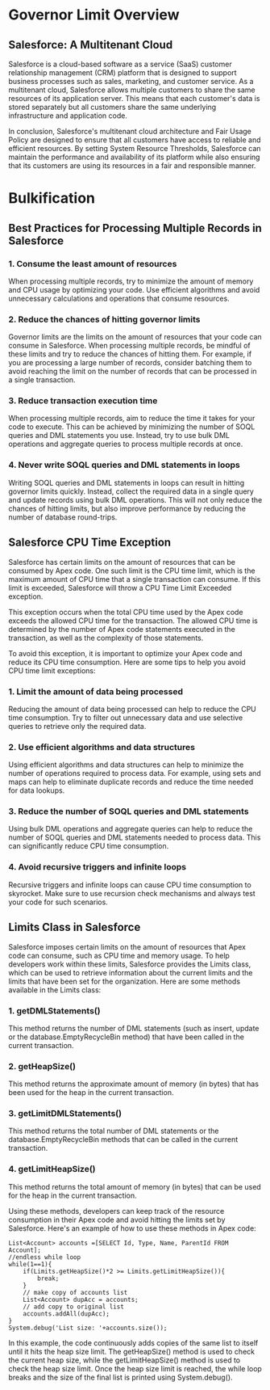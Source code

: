 # Governor Limit Overview
## Salesforce: A Multitenant Cloud
Salesforce is a cloud-based software as a service (SaaS) customer relationship management (CRM) platform that is designed to support business processes such as sales, marketing, and customer service. As a multitenant cloud, Salesforce allows multiple customers to share the same resources of its application server. This means that each customer's data is stored separately but all customers share the same underlying infrastructure and application code.

In conclusion, Salesforce's multitenant cloud architecture and Fair Usage Policy are designed to ensure that all customers have access to reliable and efficient resources. By setting System Resource Thresholds, Salesforce can maintain the performance and availability of its platform while also ensuring that its customers are using its resources in a fair and responsible manner.

# Bulkification
## Best Practices for Processing Multiple Records in Salesforce

### 1. Consume the least amount of resources
When processing multiple records, try to minimize the amount of memory and CPU usage by optimizing your code. Use efficient algorithms and avoid unnecessary calculations and operations that consume resources.

### 2. Reduce the chances of hitting governor limits
Governor limits are the limits on the amount of resources that your code can consume in Salesforce. When processing multiple records, be mindful of these limits and try to reduce the chances of hitting them. For example, if you are processing a large number of records, consider batching them to avoid reaching the limit on the number of records that can be processed in a single transaction.

### 3. Reduce transaction execution time
When processing multiple records, aim to reduce the time it takes for your code to execute. This can be achieved by minimizing the number of SOQL queries and DML statements you use. Instead, try to use bulk DML operations and aggregate queries to process multiple records at once.

### 4. Never write SOQL queries and DML statements in loops
Writing SOQL queries and DML statements in loops can result in hitting governor limits quickly. Instead, collect the required data in a single query and update records using bulk DML operations. This will not only reduce the chances of hitting limits, but also improve performance by reducing the number of database round-trips.


## Salesforce CPU Time Exception
Salesforce has certain limits on the amount of resources that can be consumed by Apex code. One such limit is the CPU time limit, which is the maximum amount of CPU time that a single transaction can consume. If this limit is exceeded, Salesforce will throw a CPU Time Limit Exceeded exception.

This exception occurs when the total CPU time used by the Apex code exceeds the allowed CPU time for the transaction. The allowed CPU time is determined by the number of Apex code statements executed in the transaction, as well as the complexity of those statements.

To avoid this exception, it is important to optimize your Apex code and reduce its CPU time consumption. Here are some tips to help you avoid CPU time limit exceptions:

### 1. Limit the amount of data being processed
Reducing the amount of data being processed can help to reduce the CPU time consumption. Try to filter out unnecessary data and use selective queries to retrieve only the required data.

### 2. Use efficient algorithms and data structures
Using efficient algorithms and data structures can help to minimize the number of operations required to process data. For example, using sets and maps can help to eliminate duplicate records and reduce the time needed for data lookups.

### 3. Reduce the number of SOQL queries and DML statements
Using bulk DML operations and aggregate queries can help to reduce the number of SOQL queries and DML statements needed to process data. This can significantly reduce CPU time consumption.
### 4. Avoid recursive triggers and infinite loops
Recursive triggers and infinite loops can cause CPU time consumption to skyrocket. Make sure to use recursion check mechanisms and always test your code for such scenarios.


## Limits Class in Salesforce
Salesforce imposes certain limits on the amount of resources that Apex code can consume, such as CPU time and memory usage. To help developers work within these limits, Salesforce provides the Limits class, which can be used to retrieve information about the current limits and the limits that have been set for the organization. Here are some methods available in the Limits class:
### 1. getDMLStatements()
This method returns the number of DML statements (such as insert, update or the database.EmptyRecycleBin method) that have been called in the current transaction.

### 2. getHeapSize()
This method returns the approximate amount of memory (in bytes) that has been used for the heap in the current transaction.

### 3. getLimitDMLStatements()
This method returns the total number of DML statements or the database.EmptyRecycleBin methods that can be called in the current transaction.

### 4. getLimitHeapSize()
This method returns the total amount of memory (in bytes) that can be used for the heap in the current transaction.

Using these methods, developers can keep track of the resource consumption in their Apex code and avoid hitting the limits set by Salesforce. Here's an example of how to use these methods in Apex code:
```apex
List<Account> accounts =[SELECT Id, Type, Name, ParentId FROM Account];
//endless while loop
while(1==1){
    if(Limits.getHeapSize()*2 >= Limits.getLimitHeapSize()){
        break;
    }
    // make copy of accounts list
    List<Account> dupAcc = accounts;
    // add copy to original list
    accounts.addAll(dupAcc);
}
System.debug('List size: '+accounts.size());
```
In this example, the code continuously adds copies of the same list to itself until it hits the heap size limit. The getHeapSize() method is used to check the current heap size, while the getLimitHeapSize() method is used to check the heap size limit. Once the heap size limit is reached, the while loop breaks and the size of the final list is printed using System.debug().
